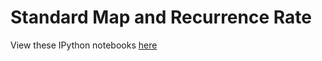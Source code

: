 Standard Map and Recurrence Rate
================================

View these IPython notebooks <a href="http://nbviewer.ipython.org/github/ohasselblad/rrstdmp/blob/master/docs/TheStandardMap.ipynb">here</a>


